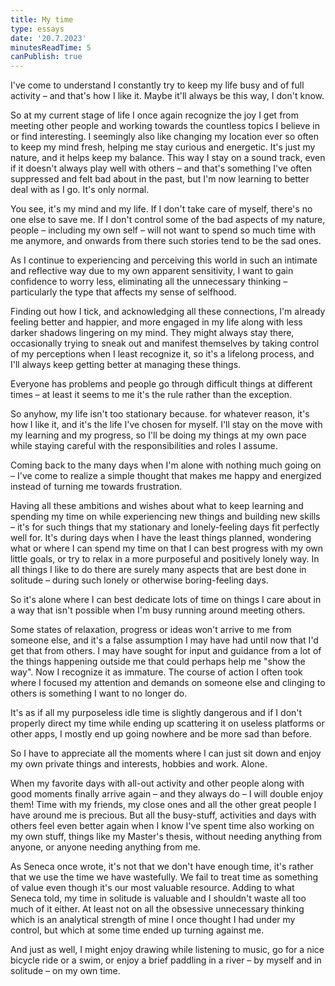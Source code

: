 ```yaml
---
title: My time
type: essays
date: '20.7.2023'
minutesReadTime: 5
canPublish: true
---
```


I've come to understand I constantly try to keep my life busy and of full activity – and that's how I like it. Maybe it'll always be this way, I don't know. 

So at my current stage of life I once again recognize the joy I get from meeting other people and working towards the countless topics I believe in or find interesting. I seemingly also like changing my location ever so often to keep my mind fresh, helping me stay curious and energetic. It's just my nature, and it helps keep my balance. This way I stay on a sound track, even if it doesn't always play well with others – and that's something I've often suppressed and felt bad about in the past, but I'm now learning to better deal with as I go. It's only normal.

You see, it's my mind and my life. If I don't take care of myself, there's no one else to save me. If I don't control some of the bad aspects of my nature, people – including my own self – will not want to spend so much time with me anymore, and onwards from there such stories tend to be the sad ones.

As I continue to experiencing and perceiving this world in such an intimate and reflective way due to my own apparent sensitivity, I want to gain confidence to worry less, eliminating all the unnecessary thinking – particularly the type that affects my sense of selfhood. 

Finding out how I tick, and acknowledging all these connections, I'm already feeling better and happier, and more engaged in my life along with less darker shadows lingering on my mind. They might always stay there, occasionally trying to sneak out and manifest themselves by taking control of my perceptions when I least recognize it, so it's a lifelong process, and I'll always keep getting better at managing these things. 

Everyone has problems and people go through difficult things at different times – at least it seems to me it's the rule rather than the exception. 

So anyhow, my life isn't too stationary because. for whatever reason, it's how I like it, and it's the life I've chosen for myself. I'll stay on the move with my learning and my progress, so I'll be doing my things at my own pace while staying careful with the responsibilities and roles I assume. 

Coming back to the many days when I'm alone with nothing much going on – I've come to realize a simple thought that makes me happy and energized instead of turning me towards frustration.

Having all these ambitions and wishes about what to keep learning and spending my time on while experiencing new things and building new skills – it's for such things that my stationary and lonely-feeling days fit perfectly well for. It's during days when I have the least things planned, wondering what or where I can spend my time on that I can best progress with my own little goals, or try to relax in a more purposeful and positively lonely way. In all things I like to do there are surely many aspects that are best done in solitude – during such lonely or otherwise boring-feeling days. 

So it's alone where I can best dedicate lots of time on things I care about in a way that isn't possible when I'm busy running around meeting others. 

Some states of relaxation, progress or ideas won't arrive to me from someone else, and it's a false assumption I may have had until now that I'd get that from others. I may have sought for input and guidance from a lot of the things happening outside me that could perhaps help me "show the way". Now I recognize it as immature. The course of action I often took where I focused my attention and demands on someone else and clinging to others is something I want to no longer do.  

It's as if all my purposeless idle time is slightly dangerous and if I don't properly direct my time while ending up scattering it on useless platforms or other apps, I mostly end up going nowhere and be more sad than before.

So I have to appreciate all the moments where I can just sit down and enjoy my own private things and interests, hobbies and work. Alone.

When my favorite days with all-out activity and other people along with good moments finally arrive again – and they always do – I will double enjoy them! Time with my friends, my close ones and all the other great people I have around me is precious. But all the busy-stuff, activities and days with others feel even better again when I know I've spent time also working on my own stuff, things like my Master's thesis, without needing anything from anyone, or anyone needing anything from me. 

As Seneca once wrote, it's not that we don't have enough time, it's rather that we use the time we have wastefully. We fail to treat time as something of value even though it's our most valuable resource. Adding to what Seneca told, my time in solitude is valuable and I shouldn't waste all too much of it either. At least not on all the obsessive unnecessary thinking which is an analytical strength of mine I once thought I had under my control, but which at some time ended up turning against me. 

And just as well, I might enjoy drawing while listening to music, go for a nice bicycle ride or a swim, or enjoy a brief paddling in a river – by myself and in solitude – on my own time. 
